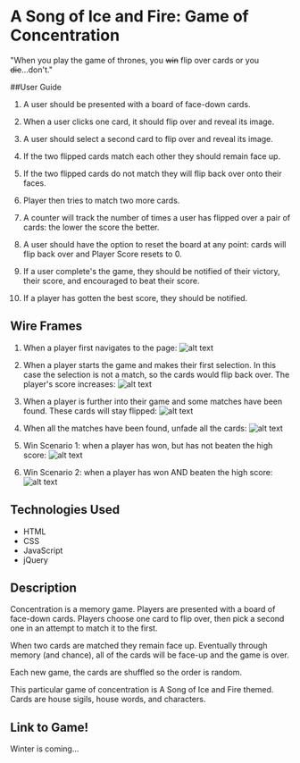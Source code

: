 # A Song of Ice and Fire: Game of Concentration

"When you play the game of thrones, you ~~win~~ flip over cards or you ~~die~~...don't."

##User Guide

1. A user should be presented with a board of face-down cards.

2. When a user clicks one card, it should flip over and reveal its image.

4. A user should select a second card to flip over and reveal its image.

5. If the two flipped cards match each other they should remain  face up. 

6. If the two flipped cards do not match they will flip back over onto their faces. 

7. Player then tries to match two more cards.

8. A counter will track the number of times a user has flipped over a pair of cards: the lower the score the better.

9. A user should have the option to reset the board at any point: cards will flip back over and Player Score resets to 0.

10. If a user complete's the game, they should be notified of their victory, their score, and encouraged to beat their score.

11. If a player has gotten the best score, they should be notified.



## Wire Frames

1. When a player first navigates to the page:
![alt text](https://github.com/DanaMC18/concentration-project1/blob/master/wire-frame-imgs/frame1.JPG)

2. When a player starts the game and makes their first selection. In this case the selection is not a match, so the cards would flip back over. The player's score increases:
![alt text](https://github.com/DanaMC18/concentration-project1/blob/master/wire-frame-imgs/frame2.JPG)

3. When a player is further into their game and some matches have been found. These cards will stay flipped: 
![alt text](https://github.com/DanaMC18/concentration-project1/blob/master/wire-frame-imgs/frame3.JPG)

4. When all the matches have been found, unfade all the cards:
![alt text](https://github.com/DanaMC18/concentration-project1/blob/master/wire-frame-imgs/frame4.JPG)

5. Win Scenario 1: when a player has won, but has not beaten the high score:
![alt text](https://github.com/DanaMC18/concentration-project1/blob/master/wire-frame-imgs/frame5.JPG)

6. Win Scenario 2: when a player has won AND beaten the high score:
![alt text](https://github.com/DanaMC18/concentration-project1/blob/master/wire-frame-imgs/frame6.JPG)



## Technologies Used

* HTML
* CSS
* JavaScript
* jQuery



## Description

Concentration is a memory game. Players are presented with a board of face-down cards. Players choose one card to flip over, then pick a second one in an attempt to match it to the first.

When two cards are matched they remain face up. Eventually through memory (and chance), all of the cards will be face-up and the game is over.

Each new game, the cards are shuffled so the order is random. 

This particular game of concentration is A Song of Ice and Fire themed. Cards are house sigils, house words, and characters. 



## Link to Game!

Winter is coming...








